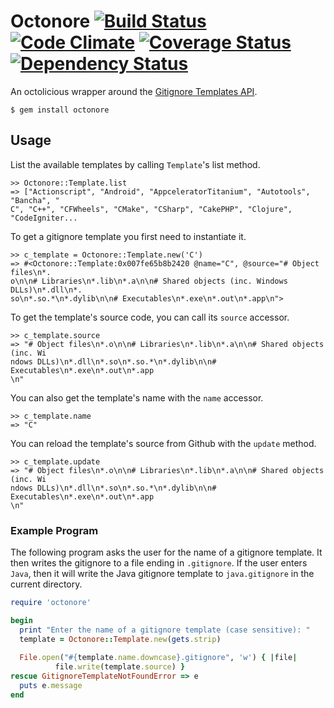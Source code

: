 Octonore [![Build Status](https://travis-ci.org/zachlatta/octonore.png?branch=master)](https://travis-ci.org/zachlatta/octonore) [![Code Climate](https://codeclimate.com/github/zachlatta/octonore.png)](https://codeclimate.com/github/zachlatta/octonore) [![Coverage Status](https://coveralls.io/repos/zachlatta/octonore/badge.png?branch=master)](https://coveralls.io/r/zachlatta/octonore?branch=master) [![Dependency Status](https://gemnasium.com/zachlatta/octonore.png)](https://gemnasium.com/zachlatta/octonore)
========

An octolicious wrapper around the [Gitignore Templates API](http://developer.github.com/v3/gitignore/).

	$ gem install octonore


Usage
-----

List the available templates by calling `Template`'s list method.

    >> Octonore::Template.list
    => ["Actionscript", "Android", "AppceleratorTitanium", "Autotools", "Bancha", "
    C", "C++", "CFWheels", "CMake", "CSharp", "CakePHP", "Clojure", "CodeIgniter...

To get a gitignore template you first need to instantiate it.

	>> c_template = Octonore::Template.new('C')
    => #<Octonore::Template:0x007fe65b8b2420 @name="C", @source="# Object files\n*.
    o\n\n# Libraries\n*.lib\n*.a\n\n# Shared objects (inc. Windows DLLs)\n*.dll\n*.
    so\n*.so.*\n*.dylib\n\n# Executables\n*.exe\n*.out\n*.app\n">

To get the template's source code, you can call its `source` accessor.

	>> c_template.source
	=> "# Object files\n*.o\n\n# Libraries\n*.lib\n*.a\n\n# Shared objects (inc. Wi
    ndows DLLs)\n*.dll\n*.so\n*.so.*\n*.dylib\n\n# Executables\n*.exe\n*.out\n*.app
    \n"


You can also get the template's name with the `name` accessor.

    >> c_template.name
    => "C"

You can reload the template's source from Github with the `update` method.

    >> c_template.update
	=> "# Object files\n*.o\n\n# Libraries\n*.lib\n*.a\n\n# Shared objects (inc. Wi
    ndows DLLs)\n*.dll\n*.so\n*.so.*\n*.dylib\n\n# Executables\n*.exe\n*.out\n*.app
    \n"


### Example Program

The following program asks the user for the name of a gitignore template. It then writes the gitignore to a file ending in `.gitignore`. If the user enters `Java`, then it will write the Java gitignore template to `java.gitignore` in the current directory.

```ruby
require 'octonore'

begin
  print "Enter the name of a gitignore template (case sensitive): "
  template = Octonore::Template.new(gets.strip)
  
  File.open("#{template.name.downcase}.gitignore", 'w') { |file|
          file.write(template.source) }
rescue GitignoreTemplateNotFoundError => e
  puts e.message
end
```
